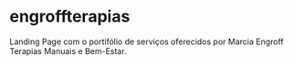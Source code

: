# engroffterapias
Landing Page com o portifólio de serviços oferecidos por Marcia Engroff Terapias Manuais e Bem-Estar.

